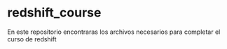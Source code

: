 # redshift_course
En este repositorio encontraras los archivos necesarios para completar el curso de redshift
